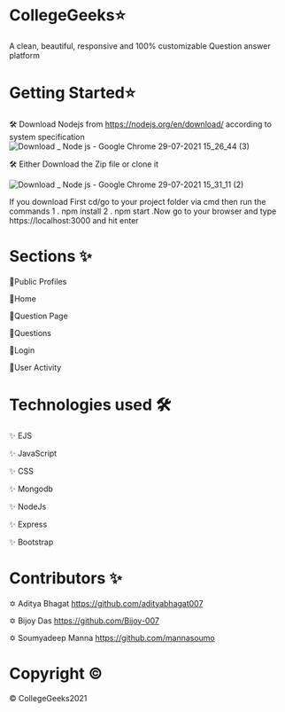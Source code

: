 # CollegeGeeks⭐
A clean, beautiful, responsive and 100% customizable Question answer platform

# Getting Started⭐
🛠️ Download Nodejs from https://nodejs.org/en/download/ according to system specification
![Download _ Node js - Google Chrome 29-07-2021 15_26_44 (3)](https://user-images.githubusercontent.com/75923589/127473821-f43f6a70-101f-4832-8b75-34bc78022518.png)


🛠️ Either Download the Zip file or clone it 

![Download _ Node js - Google Chrome 29-07-2021 15_31_11 (2)](https://user-images.githubusercontent.com/75923589/127473086-04b44aa5-5507-440e-97ad-4c682eeaf7f0.png)

If you download First cd/go to your project folder via cmd then run the commands 1 . npm install 2 . npm start .Now go to your browser and type https://localhost:3000 and hit enter


# Sections ✨
🌠Public Profiles   

🌠Home   

🌠Question Page   

🌠Questions   

🌠Login  

🌠User Activity  



# Technologies used 🛠️
✨ EJS
 
✨ JavaScript
 
✨ CSS

✨ Mongodb

✨ NodeJs

✨ Express

✨ Bootstrap



# Contributors ✨
✡ Aditya Bhagat https://github.com/adityabhagat007

✡ Bijoy Das https://github.com/Bijoy-007

✡ Soumyadeep Manna https://github.com/mannasoumo



# Copyright  ©

© CollegeGeeks2021

